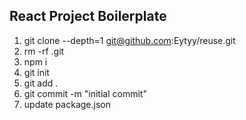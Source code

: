 ## React Project Boilerplate

1. git clone --depth=1 git@github.com:Eytyy/reuse.git
2. rm -rf .git
3. npm i
4. git init
5. git add .
6. git commit -m "initial commit"
7. update package.json
